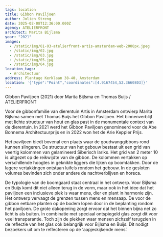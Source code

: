 ```yaml
---
tags: location
title: Gibbon Paviljoen
author: Jolien Streng
date: 2025-02-08T12:36:00.000Z
agency: ATELIERFRONT
architect: Marita Bijlsma
year: "2021"
images:
  - /static/img/01-03-atelierfront-artis-amsterdam-web-2000px.jpeg
  - /static/img/02.jpg
  - /static/img/03.jpg
  - /static/img/05.jpg
  - /static/img/04.jpg
location_tags:
  - Architectuur
address: Plantage Kerklaan 38-40, Amsterdam
location: '{"type":"Point","coordinates":[4.9167454,52.3660803]}'
---
```


Gibbon Paviljoen (2021) door Marita Bijlsma en Thomas Buijs / ATELIERFRONT

Voor de gibbonfamilie van dierentuin Artis in Amsterdam ontwierp Marita Bijlsma samen met Thomas Buijs het Gibbon Paviljoen. Het binnenverblijf met lichte structuur van hout en glas past in de monumentale context van de dierentuin. In 2021 werd het Gibbon Paviljoen genomineerd voor de Abe Bonnema Architectuurprijs en in 2022 won het de Arie Keppler Prijs.


Het paviljoen biedt bovenal een plaats waar de goudwanggibbons rond kunnen slingeren. De structuur van het gebouw bestaat uit een grid van veertig kolommen van gelamineerd Siberisch lariks. Het grid van 2 meter 10 is uitgezet op de reikwijdte van de gibbon. De kolommen vertakken op verschillende hoogtes in geknikte liggers die lijken op boomtakken. Door de lagere vertakkingen ontstaan luifels rondom het gebouw. In de gesloten volumes bevinden zich onder andere de nachtverblijven en horeca.

De typologie van de boomgaard staat centraal in het ontwerp. Voor Bijlsma en Buijs komt dit niet alleen terug in de vorm, maar ook in het idee dat het paviljoen een inclusieve plek is waar mens, dier en plant in harmonie zijn. Het ontwerp vervaagt de grenzen tussen mens en mensaap. De voor de gibbon eetbare planten op de bodem lopen door in de beplanting rondom het paviljoen. De grote dakopening zorgt ervoor dat het binnen bijna net zo licht is als buiten. In combinatie met speciaal ontspiegeld glas zorgt dit voor veel transparantie. Toch zijn de plekken waar mensen zichzelf terugzien in de reflectie van het glas ook belangrijk voor Bijlsma en Buijs. Dit nodigt bezoekers uit om te reflecteren op de ‘aapjeskijkende mens’.
